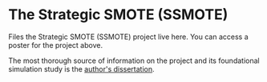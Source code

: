 # The Strategic SMOTE (SSMOTE)

Files the Strategic SMOTE (SSMOTE) project live here. You can access a poster for the project above.

The most thorough source of information on the project and its foundational simulation study is the [author's dissertation](https://ir.library.oregonstate.edu/concern/graduate_thesis_or_dissertations/sj139961j).

